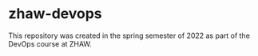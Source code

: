 # zhaw-devops
This repository was created in the spring semester of 2022 as part of the DevOps course at ZHAW.
